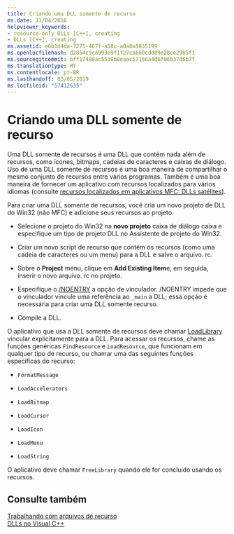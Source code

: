 ```yaml
---
title: Criando uma DLL somente de recurso
ms.date: 11/04/2016
helpviewer_keywords:
- resource-only DLLs [C++], creating
- DLLs [C++], creating
ms.assetid: e6b1d4da-7275-467f-a58c-a0a8a5835199
ms.openlocfilehash: d2854c9ca993e9f1f27cab60cdd09e28ce2985f1
ms.sourcegitcommit: bff17488ac5538b8eaac57156a4d6f06b37d6b7f
ms.translationtype: MT
ms.contentlocale: pt-BR
ms.lasthandoff: 03/05/2019
ms.locfileid: "57412635"
---
```

# <a name="creating-a-resource-only-dll"></a>Criando uma DLL somente de recurso

Uma DLL somente de recursos é uma DLL que contém nada além de recursos, como ícones, bitmaps, cadeias de caracteres e caixas de diálogo. Uso de uma DLL somente de recursos é uma boa maneira de compartilhar o mesmo conjunto de recursos entre vários programas. Também é uma boa maneira de fornecer um aplicativo com recursos localizados para vários idiomas (consulte [recursos localizados em aplicativos MFC: DLLs satélites](../build/localized-resources-in-mfc-applications-satellite-dlls.md)).

Para criar uma DLL somente de recursos, você cria um novo projeto de DLL do Win32 (não MFC) e adicione seus recursos ao projeto.

- Selecione o projeto do Win32 na **novo projeto** caixa de diálogo caixa e especifique um tipo de projeto DLL no Assistente de projeto do Win32.

- Criar um novo script de recurso que contém os recursos (como uma cadeia de caracteres ou um menu) para a DLL e salve o arquivo. rc.

- Sobre o **Project** menu, clique em **Add Existing Item**e, em seguida, inserir o novo arquivo. rc no projeto.

- Especifique o [/NOENTRY](../build/reference/noentry-no-entry-point.md) a opção de vinculador. /NOENTRY impede que o vinculador vincule uma referência ao `_main` a DLL; essa opção é necessária para criar uma DLL somente recurso.

- Compile a DLL.

O aplicativo que usa a DLL somente de recursos deve chamar [LoadLibrary](../build/loadlibrary-and-afxloadlibrary.md) vincular explicitamente para a DLL. Para acessar os recursos, chame as funções genéricas `FindResource` e `LoadResource`, que funcionam em qualquer tipo de recurso, ou chamar uma das seguintes funções específicas do recurso:

- `FormatMessage`

- `LoadAccelerators`

- `LoadBitmap`

- `LoadCursor`

- `LoadIcon`

- `LoadMenu`

- `LoadString`

O aplicativo deve chamar `FreeLibrary` quando ele for concluído usando os recursos.

## <a name="see-also"></a>Consulte também

[Trabalhando com arquivos de recurso](../windows/working-with-resource-files.md)<br/>
[DLLs no Visual C++](../build/dlls-in-visual-cpp.md)
